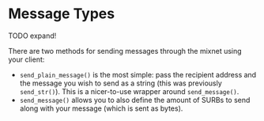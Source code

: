 # Message Types

TODO expand! 

There are two methods for sending messages through the mixnet using your client:
* `send_plain_message()` is the most simple: pass the recipient address and the message you wish to send as a string (this was previously `send_str()`). This is a nicer-to-use wrapper around `send_message()`.
* `send_message()` allows you to also define the amount of SURBs to send along with your message (which is sent as bytes). 
